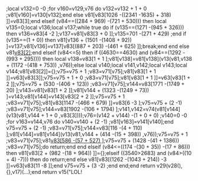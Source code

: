 ;local v132=0 -0 ;for v160=v129,v76 do v132=v132 + 1 + 0 ;v81[v160]=v130[v132];end else v81[v83[1026 -((2341 -1635) + 318) ]]=v83[3];end elseif (v84==((284 + 969) -(721 + 530))) then local v135=0;local v136;local v137;while true do if (v135==(1271 -(945 + 326))) then v136=v83[4 -2 ];v137=v81[v83[3 + 0 ]];v135=701 -(271 + 429) ;end if (v135==(1 + 0)) then v81[v136 + (1501 -(1408 + 92)) ]=v137;v81[v136]=v137[v83[(887 + 203) -(461 + 625) ]];break;end end else v81[v83[2]]();end elseif (v84<=5) then if ((4630==4630) and (v84==(1292 -(993 + 295)))) then local v138=v83[1 + 1 ];v81[v138]=v81[v138](v13(v81,v138 + (1172 -(418 + 753)) ,v76));else local v140;local v141,v142;local v143;local v144;v81[v83[2]]={};v75=v75 + 1 ;v83=v71[v75];v81[v83[1 + 1 ]]=v63[v83[3]];v75=v75 + 1 + 0 ;v83=v71[v75];v81[v83[1 + 1 ]]=v63[v83[1 + 2 ]];v75=v75 + (530 -(406 + 123)) ;v83=v71[v75];v144=v83[1771 -(1749 + 20) ];v143=v81[v83[1 + 2 ]];v81[v144 + (1323 -(1249 + 73)) ]=v143;v81[v144]=v143[v83[2 + 2 ]];v75=v75 + 1 ;v83=v71[v75];v81[v83[1147 -(466 + 679) ]]=v83[6 -3 ];v75=v75 + (2 -1) ;v83=v71[v75];v144=v83[1902 -(106 + 1794) ];v141,v142=v74(v81[v144](v13(v81,v144 + 1 + 0 ,v83[3])));v76=(v142 + v144) -(1 + 0 + 0) ;v140=0 -0 ;for v163=v144,v76 do v140=v140 + (2 -1) ;v81[v163]=v141[v140];end v75=v75 + (2 -1) ;v83=v71[v75];v144=v83[116 -(4 + 110) ];v81[v144]=v81[v144](v13(v81,v144 + (414 -(15 + 398)) ,v76));v75=v75 + 1 ;v83=v71[v75];v81[v83[586 -(57 + 527) ]]();v75=v75 + (1428 -(41 + 1386)) ;v83=v71[v75];do return;end end elseif (v84<=((174 -(30 + 35)) -(17 + 86))) then v81[v83[2 + (982 -(18 + 964)) ]]={};elseif ((3540>2683) and (v84>((10 + 4) -7))) then do return;end else v81[v83[(1262 -(1043 + 214)) -3 ]]=v63[v83[11 -8 ]];end v75=v75 + (3 -2) ;end end;end return v29(v28(),{},v17)(...);end return v15("LOL!
